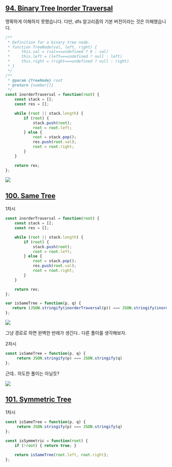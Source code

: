 ## [94. Binary Tree Inorder Traversal](https://leetcode.com/problems/binary-tree-inorder-traversal/description/)

명확하게 이해하지 못했습니다. 
다만, dfs 알고리즘의 기본 버전이라는 것은 이해했습니다. 

```js
/**
 * Definition for a binary tree node.
 * function TreeNode(val, left, right) {
 *     this.val = (val===undefined ? 0 : val)
 *     this.left = (left===undefined ? null : left)
 *     this.right = (right===undefined ? null : right)
 * }
 */
/**
 * @param {TreeNode} root
 * @return {number[]}
 */
const inorderTraversal = function(root) {
    const stack = [];
    const res = [];

    while (root || stack.length) {
        if (root) {
            stack.push(root);
            root = root.left;
        } else {
            root = stack.pop();
            res.push(root.val);
            root = root.right;
        }
    }

    return res;
};
```

![](https://velog.velcdn.com/images/dusdjeks/post/940bb31e-9e8a-41f6-acc7-73662cf56266/image.png)


## [100. Same Tree](https://leetcode.com/problems/same-tree/)

1차시 
```js
const inorderTraversal = function(root) {
    const stack = [];
    const res = [];

    while (root || stack.length) {
        if (root) {
            stack.push(root);
            root = root.left;
        } else {
            root = stack.pop();
            res.push(root.val);
            root = root.right;
        }
    }

    return res;
};

var isSameTree = function(p, q) {
   return (JSON.stringify(inorderTraversal(p)) === JSON.stringify(inorderTraversal(q)));
};
```

![](https://velog.velcdn.com/images/dusdjeks/post/eaae763b-f423-443c-a6aa-ea7d6ef91189/image.png)


그냥 경로로 하면 완벽한 반례가 생긴다.. 다른 풀이를 생각해보자. 

2차시 

```js
const isSameTree = function(p, q) {
     return JSON.stringify(p) === JSON.stringify(q)
};
```

근데.. 의도한 풀이는 아닐듯? 

![](https://velog.velcdn.com/images/dusdjeks/post/67753997-1eb7-4b63-ba2d-956e64fe0a7d/image.png)


## [101. Symmetric Tree](https://leetcode.com/problems/symmetric-tree/)


1차시 
```js
const isSameTree = function(p, q) {
     return JSON.stringify(p) === JSON.stringify(q)
};

const isSymmetric = function(root) {
    if (!root) { return true; }

    return isSameTree(root.left, root.right);
};
```

<!-- FEEDBACK: 풀기 -->